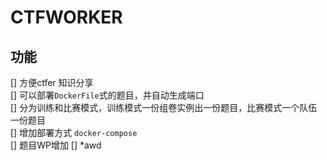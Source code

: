 #  CTFWORKER

##  功能

[] 方便ctfer 知识分享  
[] 可以部署`DockerFile`式的题目，并自动生成端口  
[] 分为训练和比赛模式，训练模式一份组卷实例出一份题目，比赛模式一个队伍一份题目    
[] 增加部署方式 `docker-compose`  
[] 题目WP增加
[]  *awd  


